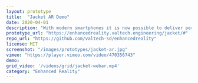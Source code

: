 ```yaml
---
layout: prototype
title:  "Jacket AR Demo"
date: 2020-04-01
description: "With modern smartphones it is now possible to deliver performant AR experiences from the browser using web technologies."
prototype_url: "https://enhancedreality.valtech.engineering/jacket/#"
repo_url: "https://github.com/valtech-sd/enhancedreality"
license: MIT
screenshot: "/images/prototypes/jacket-ar.jpg"
vimeo: "https://player.vimeo.com/video/470356743"
demo:
grid_video: '/videos/grid/jacket-webar.mp4'
category: "Enhanced Reality"
---
```

